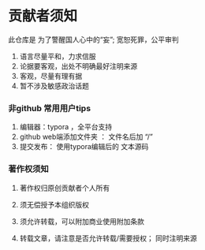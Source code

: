 # 贡献者须知



此仓库是 为了警醒国人心中的“妄”; 宽恕死罪，公平审判

1. 语言尽量平和，力求信服
2. 论据要客观，出处不明确最好注明来源
3. 客观，尽量有理有据
4. 暂不涉及敏感政治话题

### 非github 常用用户tips
1. 编辑器：typora ，全平台支持
2. github web端添加文件夹 ： 文件名后加 “/”
3. 提交发布： 使用typora编辑后的 文本源码


### 著作权须知

1. 著作权归原创贡献者个人所有

2. 须无偿授予本组织版权

3. 须允许转载，可以附加商业使用附加条款

4. 转载文章，请注意是否允许转载/需要授权； 同时注明来源

 
